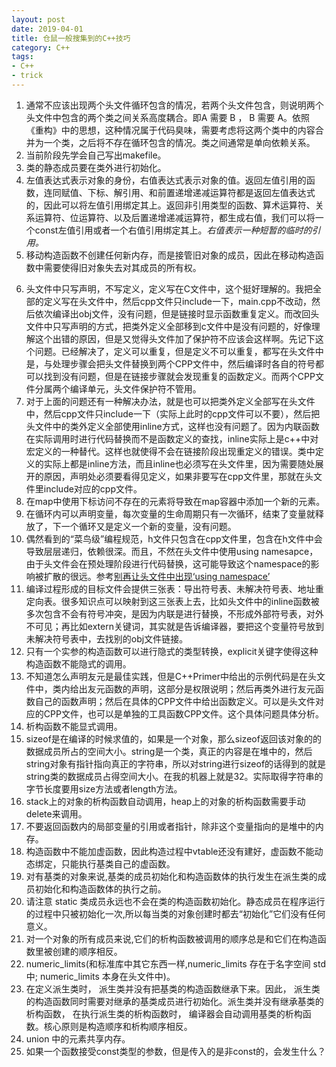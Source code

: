 ```yaml
---
layout: post
date: 2019-04-01
title: 仓鼠一般搜集到的C++技巧
category: C++
tags:
- C++
- trick
---
```


1. 通常不应该出现两个头文件循环包含的情况，若两个头文件包含，则说明两个头文件中包含的两个类之间关系高度耦合。即A 需要 B ， B 需要 A。依照《重构》中的思想，这种情况属于代码臭味，需要考虑将这两个类中的内容合并为一个类，之后将不存在循环包含的情况。类之间通常是单向依赖关系。
2. 当前阶段先学会自己写出makefile。
3. 类的静态成员要在类外进行初始化。
4. 左值表达式表示对象的身份，右值表达式表示对象的值。返回左值引用的函数，连同赋值、下标、解引用、和前置递增递减运算符都是返回左值表达式的，因此可以将左值引用绑定其上。返回非引用类型的函数、算术运算符、关系运算符、位运算符、以及后置递增递减运算符，都生成右值，我们可以将一个const左值引用或者一个右值引用绑定其上。*右值表示一种短暂的临时的引用。*
5. 移动构造函数不创建任何新内存，而是接管旧对象的成员，因此在移动构造函数中需要使得旧对象失去对其成员的所有权。

<!-- more -->

6. 头文件中只写声明，不写定义，定义写在C文件中，这个挺好理解的。我把全部的定义写在头文件中，然后cpp文件只include一下，main.cpp不改动，然后依次编译出obj文件，没有问题，但是链接时显示函数重复定义。而改回头文件中只写声明的方式，把类外定义全部移到c文件中是没有问题的，好像理解这个出错的原因，但是又觉得头文件加了保护符不应该会这样啊。先记下这个问题。已经解决了，定义可以重复，但是定义不可以重复，都写在头文件中是，与处理步骤会把头文件替换到两个CPP文件中，然后编译时各自的符号都可以找到没有问题，但是在链接步骤就会发现重复的函数定义。而两个CPP文件分属两个编译单元，头文件保护符不管用。
7. 对于上面的问题还有一种解决办法，就是也可以把类外定义全部写在头文件中，然后cpp文件只include一下（实际上此时的cpp文件可以不要），然后把头文件中的类外定义全部使用inline方式，这样也没有问题了。因为内联函数在实际调用时进行代码替换而不是函数定义的查找，inline实际上是c++中对宏定义的一种替代。这样也就使得不会在链接阶段出现重定义的错误。类中定义的实际上都是inline方法，而且inline也必须写在头文件里，因为需要随处展开的原因，声明处必须要看得见定义，如果非要写在cpp文件里，那就在头文件里include对应的cpp文件。
8. 在map中使用下标访问不存在的元素将导致在map容器中添加一个新的元素。
9. 在循环内可以声明变量，每次变量的生命周期只有一次循环，结束了变量就释放了，下一个循环又是定义一个新的变量，没有问题。
10. 偶然看到的“菜鸟级”编程规范，h文件只包含在cpp文件里，包含在h文件中会导致层层递归，依赖很深。而且，不然在头文件中使用using namesapce，由于头文件会在预处理阶段进行代码替换，这可能导致这个namespace的影响被扩散的很远。参考[别再让头文件中出现‘using namespace’](https://blog.csdn.net/dj0379/article/details/11565387)
11. 编译过程形成的目标文件会提供三张表：导出符号表、未解决符号表、地址重定向表。很多知识点可以映射到这三张表上去，比如头文件中的inline函数被多次包含不会有符号冲突，是因为内联是进行替换，不形成外部符号表，对外不可见；再比如extern关键词，其实就是告诉编译器，要把这个变量符号放到未解决符号表中，去找别的obj文件链接。
12. 只有一个实参的构造函数可以进行隐式的类型转换，explicit关键字使得这种构造函数不能隐式的调用。
13. 不知道怎么声明友元是最佳实践，但是C++Primer中给出的示例代码是在头文件中，类内给出友元函数的声明，这部分是权限说明；然后再类外进行友元函数自己的函数声明；然后在具体的CPP文件中给出函数定义。可以是头文件对应的CPP文件，也可以是单独的工具函数CPP文件。这个具体问题具体分析。
14. 析构函数不能显式调用。
15. sizeof是在编译的时候求值的，如果是一个对象，那么sizeof返回该对象的的数据成员所占的空间大小。string是一个类，真正的内容是在堆中的，然后string对象有指针指向真正的字符串，所以对string进行sizeof的话得到的就是string类的数据成员占得空间大小。在我的机器上就是32。实际取得字符串的字节长度要用size方法或者length方法。
16. stack上的对象的析构函数自动调用，heap上的对象的析构函数需要手动delete来调用。
17. 不要返回函数内的局部变量的引用或者指针，除非这个变量指向的是堆中的内存。
18. 构造函数中不能加虚函数，因此构造过程中vtable还没有建好，虚函数不能动态绑定，只能执行基类自己的虚函数。
19. 对有基类的对象来说,基类的成员初始化和构造函数体的执行发生在派生类的成员初始化和构造函数体的执行之前。
20. 请注意 static 类成员永远也不会在类的构造函数初始化。静态成员在程序运行的过程中只被初始化一次,所以每当类的对象创建时都去“初始化”它们没有任何意义。
21. 对一个对象的所有成员来说,它们的析构函数被调用的顺序总是和它们在构造函数里被创建的顺序相反。
22.  numeric_limits(和标准库中其它东西一样,numeric_limits 存在于名字空间 std 中; numeric_limits 本身在头文件<limits>中)。
23. 在定义派生类时， 派生类并没有把基类的构造函数继承下来。因此， 派生类的构造函数同时需要对继承的基类成员进行初始化。派生类并没有继承基类的析构函数， 在执行派生类的析构函数时， 编译器会自动调用基类的析构函数。核心原则是构造顺序和析构顺序相反。
24. union 中的元素共享内存。
25. 如果一个函数接受const类型的参数，但是传入的是非const的，会发生什么？
